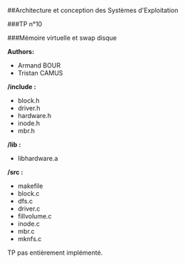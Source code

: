 ##Architecture et conception des Systèmes d'Exploitation

###TP n°10

###Mémoire virtuelle et swap disque

**Authors:**
* Armand BOUR
* Tristan CAMUS

**/include :**
* block.h
* driver.h
* hardware.h
* inode.h
* mbr.h

**/lib :**
* libhardware.a

**/src :**
* makefile
* block.c
* dfs.c
* driver.c
* fillvolume.c
* inode.c
* mbr.c
* mknfs.c

TP pas entièrement implémenté.